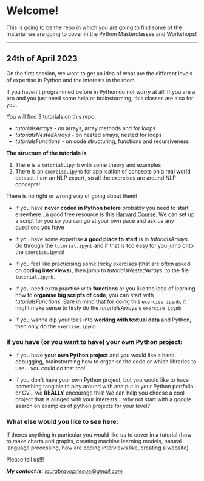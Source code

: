 # Welcome! 

This is going to be the repo in which you are going to find some of the material we are going to cover in the Python Masterclasses and Workshops! 

----------

## 24th of April 2023

On the first session, we want to get an idea of what are the different levels of expertise in Python and the interests in the room. 

If you haven't programmed before in Python do not worry at all! If you are a pro and you just need some help or brainstorming, this classes are also for you.

You will find 3 tutorials on this repo: 

- *tutorialsArrays* - on arrays, array methods and for loops
- *tutorialsNestedArrays* - on nested arrays, nested for loops 
- *tutorialsFunctions* - on code structuring, functions and recursiveness

**The structure of the tutorials is** 

1. There is a `tutorial.ipynb` with some theory and examples
2. There is an `exercise.ipynb` for application of concepts on a real world dataset. I am an NLP expert, so all the exercises are around NLP concepts!

There is no right or wrong way of going about them!

- If you have **never coded in Python before** probably you need to start elsewhere...a good free resource is this [Harvard Course](https://cs50.harvard.edu/python/2022/weeks/0/ ). We can set up a script for you so you can go at your own pace and ask us any questions you have

- If you have some expertise **a good place to start** is in *tutorialsArrays*. Go through the `tutorial.ipynb` and if that is too easy for you jump onto the `exercise.ipynb`!

- If you feel like practicising some tricky exercises (that are often asked on **coding interviews**), then jump to *tutorialsNestedArrays*, to the file `tutorial.ipynb`. 

- If you need extra practise with **functions** or you like the idea of learning how to **organise big scripts of code**, you can start with *tutorialsFunctions*. Bare in mind that for doing this `exercise.ipynb`, it might make sense to firsly do the *tutorialsArrays*'s `exercise.ipynb`

- If you wanna dip your toes into **working with textual data** and Python, then only do the `exercise.ipynb`


### If you have (or you want to have) your own Python project:

- If you have **your own Python project** and you would like a hand debugging, brainstorming how to organise the code or which libraries to use... you could do that too! 

- If you don't have your own Python project, but you would like to have something tangible to play around with and put in your Python portfolio or CV... we **REALLY** encourage this! We can help you choose a cool project that is alinged with your interests... why not start with a google search on examples of python projects for your level?

### What else would you like to see here: 

If theres anything in particular you would like us to cover in a tutorial (how to make charts and graphs, creating machine learning models, natural language processing, how are coding interviews like, creating a website)

Please tell us!!!

***My contact is:** laurabravopriegue@gmail.com*



